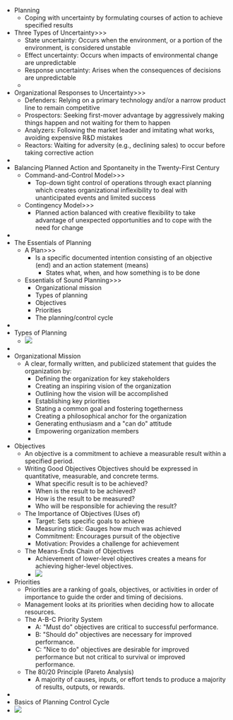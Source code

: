 - Planning
    - Coping with uncertainty by formulating courses of action to achieve specified results
- Three Types of Uncertainty>>>
    - State uncertainty: Occurs when the environment, or a portion of the environment, is considered unstable
    - Effect uncertainty: Occurs when impacts of environmental change are unpredictable
    - Response uncertainty: Arises when the consequences of decisions are unpredictable
    - 
- Organizational Responses to Uncertainty>>>
    - Defenders: Relying on a primary technology and/or a narrow product line to remain competitive
    - Prospectors: Seeking first-mover advantage by aggressively making things happen and not waiting for them to happen
    - Analyzers: Following the market leader and imitating what works, avoiding expensive R&D mistakes
    - Reactors: Waiting for adversity (e.g., declining sales) to occur before taking corrective action
- 
- Balancing Planned Action and Spontaneity in the Twenty-First Century
    - Command-and-Control Model>>>
        - Top-down tight control of operations through exact planning which creates organizational inflexibility to deal with unanticipated events and limited success
    - Contingency Model>>>
        - Planned action balanced with creative flexibility to take advantage of unexpected opportunities and to cope with the need for change
- 
- The Essentials of Planning
    - A Plan>>>
        - Is a specific documented intention consisting of an objective (end) and an action statement (means)
            - States what, when, and how something is to be done
    - Essentials of Sound Planning>>>
        - Organizational mission
        - Types of planning
        - Objectives
        - Priorities
        - The planning/control cycle
- 
- Types of Planning
    - ![](https://remnote-user-data.s3.amazonaws.com/_WviO5ofUomrmek-GlZUtPcD2mdA7kVQZubWKoFHR9SUIEd09OO3dqVS20wN2XmqJigXr7lXPXh5E_A5001c0bloZlGZI7p1MJrZfDP8uSQ1rpAHM5C62zih6araLfr4.png) 
- 
- Organizational Mission
    - A clear, formally written, and publicized statement that guides the organization by:
        - Defining the organization for key stakeholders
        - Creating an inspiring vision of the organization
        - Outlining how the vision will be accomplished
        - Establishing key priorities
        - Stating a common goal and fostering togetherness
        - Creating a philosophical anchor for the organization
        - Generating enthusiasm and a "can do" attitude
        - Empowering organization members
        - 
- Objectives
    - An objective is a commitment to achieve a measurable result within a specified period.
    - Writing Good Objectives Objectives should be expressed in quantitative, measurable, and concrete terms.
        - What specific result is to be achieved?
        - When is the result to be achieved?
        - How is the result to be measured?
        - Who will be responsible for achieving the result?
    - The Importance of Objectives (Uses of)
        - Target: Sets specific goals to achieve
        - Measuring stick: Gauges how much was achieved
        - Commitment: Encourages pursuit of the objective
        - Motivation: Provides a challenge for achievement
    - The Means-Ends Chain of Objectives
        - Achievement of lower-level objectives creates a means for achieving higher-level objectives.
        - ![](https://remnote-user-data.s3.amazonaws.com/KDqfQa6TNnfnkZJuHFgA2TtbzmlgGBrqlEuJvnKHuphhujO-xyfg0D5JHQKESD96LqnDvFIpvZfGUqJ8VxYTtQ6hqS4AzFJsG5-ukNtkDsdLNSllIwfASLLdss9RBd0z.png) 
- Priorities
    - Priorities are a ranking of goals, objectives, or activities in order of importance to guide the order and timing of decisions.
    - Management looks at its priorities when deciding how to allocate resources.
    - The A-B-C Priority System
        - A: "Must do" objectives are critical to successful performance.
        - B: "Should do" objectives are necessary for improved performance.
        - C: "Nice to do" objectives are desirable for improved performance but not critical to survival or improved performance.
    - The 80/20 Principle (Pareto Analysis)
        - A majority of causes, inputs, or effort tends to produce     a majority of results, outputs, or rewards.
- 
- Basics of Planning Control Cycle
- ![](https://remnote-user-data.s3.amazonaws.com/46qfRqAindwfG51Vlqia66vuxiWFOPDbzzrjEsveCAG0FO3Y7G2jh4SmVmo8QlSBwYQZk5IvjeslNDRL2TMN_yD-rlb8oxyaZqbHdx2d5IrJ39BZiWaSMYSTkFblDT0i.png) 
